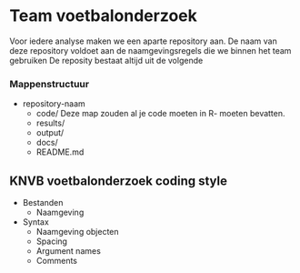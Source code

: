 # Team voetbalonderzoek

Voor iedere analyse maken we een aparte repository aan. De naam van deze repository voldoet aan de naamgevingsregels die we binnen het team gebruiken
De reposity bestaat altijd uit de volgende 

### Mappenstructuur
* repository-naam
  * code/
  Deze map zouden al je code moeten in R- moeten bevatten.
  * results/
  * output/
  * docs/                   
  * README.md

## KNVB voetbalonderzoek coding style

* Bestanden
  + Naamgeving
* Syntax
  + Naamgeving objecten
  + Spacing
  + Argument names
  + Comments
 



